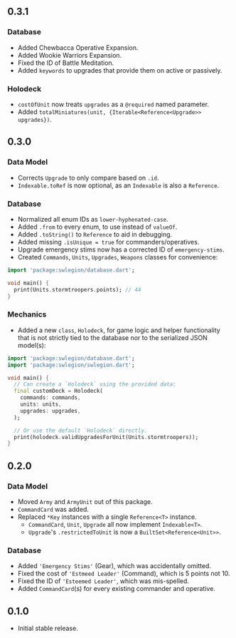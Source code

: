 ## 0.3.1

### Database

* Added Chewbacca Operative Expansion.
* Added Wookie Warriors Expansion.
* Fixed the ID of Battle Meditation.
* Added `keywords` to upgrades that provide them on active or passively.

### Holodeck

* `costOfUnit` now treats `upgrades` as a `@required` named parameter.
* Added `totalMiniatures(unit, {Iterable<Reference<Upgrade>> upgrades})`.

## 0.3.0

### Data Model

* Corrects `Upgrade` to only compare based on `.id`.
* `Indexable.toRef` is now optional, as an `Indexable` is also a `Reference`.

### Database

* Normalized all enum IDs as `lower-hyphenated-case`.
* Added `.from` to every enum, to use instead of `valueOf`.
* Added `.toString()` to `Reference` to aid in debugging.
* Added missing `.isUnique = true` for commanders/operatives.
* Upgrade emergency stims now has a corrected ID of `emergency-stims`.
* Created `Commands`, `Units`, `Upgrades`, `Weapons` classes for convenience:

```dart
import 'package:swlegion/database.dart';

void main() {
  print(Units.stormtroopers.points); // 44
}
```

### Mechanics

* Added a new `class`, `Holodeck`, for game logic and helper functionality that
  is not strictly tied to the database nor to the serialized JSON model(s):

```dart
import 'package:swlegion/database.dart';
import 'package:swlegion/swlegion.dart';

void main() {
  // Can create a `Holodeck` using the provided data:
  final customDeck = Holodeck(
    commands: commands,
    units: units,
    upgrades: upgrades,
  );

  // Or use the default `Holodeck` directly.
  print(holodeck.validUpgradesForUnit(Units.stormtroopers));
}
```

## 0.2.0

### Data Model

* Moved `Army` and `ArmyUnit` out of this package.
* `CommandCard` was added.
* Replaced `*Key` instances with a single `Reference<T>` instance.
  * `CommandCard`, `Unit`, `Upgrade` all now implement `Indexable<T>`.
  * `Upgrade`'s `.restrictedToUnit` is now a `BuiltSet<Reference<Unit>>`.

### Database

* Added `'Emergency Stims'` (Gear), which was accidentally omitted.
* Fixed the cost of `'Estmeed Leader'` (Command), which is 5 points not 10.
* Fixed the ID of `'Esteemed Leader'`, which was mis-spelled.
* Added `CommandCard`(s) for every existing commander and operative.

## 0.1.0

* Initial stable release.
